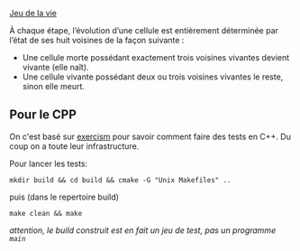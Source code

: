 [Jeu de la vie](https://fr.wikipedia.org/wiki/Jeu_de_la_vie)

À chaque étape, l’évolution d’une cellule est entièrement déterminée par l’état de ses huit voisines de la façon suivante :

- Une cellule morte possédant exactement trois voisines vivantes devient vivante (elle naît).
- Une cellule vivante possédant deux ou trois voisines vivantes le reste, sinon elle meurt.


## Pour le CPP
On c'est basé sur [exercism](http://exercism.io) pour savoir comment faire des tests en C++. Du coup on a toute leur infrastructure.

Pour lancer les tests:

`mkdir build && cd build && cmake -G "Unix Makefiles" ..`

puis (dans le repertoire build)

`make clean && make`

_attention, le build construit est en fait un jeu de test, pas un programme `main`_
